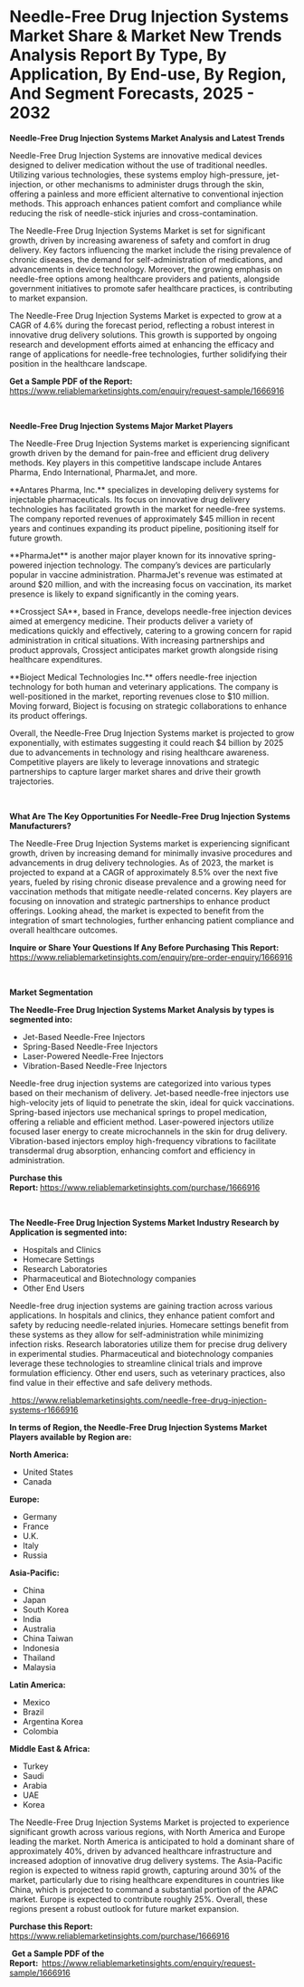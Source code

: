 <p><h1>Needle-Free Drug Injection Systems Market Share & Market New Trends Analysis Report By Type, By Application, By End-use, By Region, And Segment Forecasts, 2025 - 2032</h1></p><p><strong>Needle-Free Drug Injection Systems Market Analysis and Latest Trends</strong></p>
<p><p>Needle-Free Drug Injection Systems are innovative medical devices designed to deliver medication without the use of traditional needles. Utilizing various technologies, these systems employ high-pressure, jet-injection, or other mechanisms to administer drugs through the skin, offering a painless and more efficient alternative to conventional injection methods. This approach enhances patient comfort and compliance while reducing the risk of needle-stick injuries and cross-contamination.</p><p>The Needle-Free Drug Injection Systems Market is set for significant growth, driven by increasing awareness of safety and comfort in drug delivery. Key factors influencing the market include the rising prevalence of chronic diseases, the demand for self-administration of medications, and advancements in device technology. Moreover, the growing emphasis on needle-free options among healthcare providers and patients, alongside government initiatives to promote safer healthcare practices, is contributing to market expansion.</p><p>The Needle-Free Drug Injection Systems Market is expected to grow at a CAGR of 4.6% during the forecast period, reflecting a robust interest in innovative drug delivery solutions. This growth is supported by ongoing research and development efforts aimed at enhancing the efficacy and range of applications for needle-free technologies, further solidifying their position in the healthcare landscape.</p></p>
<p><strong>Get a Sample PDF of the Report:&nbsp;</strong> <a href="https://www.reliablemarketinsights.com/enquiry/request-sample/1666916?utm_campaign=2624&utm_medium=2&utm_source=Github&utm_content=ia&utm_term=14042025&utm_id=needle-free-drug-injection-systems">https://www.reliablemarketinsights.com/enquiry/request-sample/1666916</a></p>
<p>&nbsp;</p>
<p><strong>Needle-Free Drug Injection Systems Major Market Players</strong></p>
<p><p>The Needle-Free Drug Injection Systems market is experiencing significant growth driven by the demand for pain-free and efficient drug delivery methods. Key players in this competitive landscape include Antares Pharma, Endo International, PharmaJet, and more.</p><p>**Antares Pharma, Inc.** specializes in developing delivery systems for injectable pharmaceuticals. Its focus on innovative drug delivery technologies has facilitated growth in the market for needle-free systems. The company reported revenues of approximately $45 million in recent years and continues expanding its product pipeline, positioning itself for future growth.</p><p>**PharmaJet** is another major player known for its innovative spring-powered injection technology. The company’s devices are particularly popular in vaccine administration. PharmaJet's revenue was estimated at around $20 million, and with the increasing focus on vaccination, its market presence is likely to expand significantly in the coming years.</p><p>**Crossject SA**, based in France, develops needle-free injection devices aimed at emergency medicine. Their products deliver a variety of medications quickly and effectively, catering to a growing concern for rapid administration in critical situations. With increasing partnerships and product approvals, Crossject anticipates market growth alongside rising healthcare expenditures.</p><p>**Bioject Medical Technologies Inc.** offers needle-free injection technology for both human and veterinary applications. The company is well-positioned in the market, reporting revenues close to $10 million. Moving forward, Bioject is focusing on strategic collaborations to enhance its product offerings.</p><p>Overall, the Needle-Free Drug Injection Systems market is projected to grow exponentially, with estimates suggesting it could reach $4 billion by 2025 due to advancements in technology and rising healthcare awareness. Competitive players are likely to leverage innovations and strategic partnerships to capture larger market shares and drive their growth trajectories.</p></p>
<p>&nbsp;</p>
<p><strong>What Are The Key Opportunities For Needle-Free Drug Injection Systems Manufacturers?</strong></p>
<p><p>The Needle-Free Drug Injection Systems market is experiencing significant growth, driven by increasing demand for minimally invasive procedures and advancements in drug delivery technologies. As of 2023, the market is projected to expand at a CAGR of approximately 8.5% over the next five years, fueled by rising chronic disease prevalence and a growing need for vaccination methods that mitigate needle-related concerns. Key players are focusing on innovation and strategic partnerships to enhance product offerings. Looking ahead, the market is expected to benefit from the integration of smart technologies, further enhancing patient compliance and overall healthcare outcomes.</p></p>
<p><strong>Inquire or Share Your Questions If Any Before Purchasing This Report:</strong> <a href="https://www.reliablemarketinsights.com/enquiry/pre-order-enquiry/1666916?utm_campaign=2624&utm_medium=2&utm_source=Github&utm_content=ia&utm_term=14042025&utm_id=needle-free-drug-injection-systems">https://www.reliablemarketinsights.com/enquiry/pre-order-enquiry/1666916</a></p>
<p>&nbsp;</p>
<p><strong>Market Segmentation</strong></p>
<p><strong>The Needle-Free Drug Injection Systems Market Analysis by types is segmented into:</strong></p>
<p><ul><li>Jet-Based Needle-Free Injectors</li><li>Spring-Based Needle-Free Injectors</li><li>Laser-Powered Needle-Free Injectors</li><li>Vibration-Based Needle-Free Injectors</li></ul></p>
<p><p>Needle-free drug injection systems are categorized into various types based on their mechanism of delivery. Jet-based needle-free injectors use high-velocity jets of liquid to penetrate the skin, ideal for quick vaccinations. Spring-based injectors use mechanical springs to propel medication, offering a reliable and efficient method. Laser-powered injectors utilize focused laser energy to create microchannels in the skin for drug delivery. Vibration-based injectors employ high-frequency vibrations to facilitate transdermal drug absorption, enhancing comfort and efficiency in administration.</p></p>
<p><strong>Purchase this Report:&nbsp;</strong><a href="https://www.reliablemarketinsights.com/purchase/1666916?utm_campaign=2624&utm_medium=2&utm_source=Github&utm_content=ia&utm_term=14042025&utm_id=needle-free-drug-injection-systems">https://www.reliablemarketinsights.com/purchase/1666916</a></p>
<p>&nbsp;</p>
<p><strong>The Needle-Free Drug Injection Systems Market Industry Research by Application is segmented into:</strong></p>
<p><ul><li>Hospitals and Clinics</li><li>Homecare Settings</li><li>Research Laboratories</li><li>Pharmaceutical and Biotechnology companies</li><li>Other End Users</li></ul></p>
<p><p>Needle-free drug injection systems are gaining traction across various applications. In hospitals and clinics, they enhance patient comfort and safety by reducing needle-related injuries. Homecare settings benefit from these systems as they allow for self-administration while minimizing infection risks. Research laboratories utilize them for precise drug delivery in experimental studies. Pharmaceutical and biotechnology companies leverage these technologies to streamline clinical trials and improve formulation efficiency. Other end users, such as veterinary practices, also find value in their effective and safe delivery methods.</p></p>
<p><a href="https://www.reliablemarketinsights.com/needle-free-drug-injection-systems-r1666916?utm_campaign=2624&utm_medium=2&utm_source=Github&utm_content=ia&utm_term=14042025&utm_id=needle-free-drug-injection-systems">&nbsp;https://www.reliablemarketinsights.com/needle-free-drug-injection-systems-r1666916</a></p>
<p><strong>In terms of Region, the Needle-Free Drug Injection Systems Market Players available by Region are:</strong></p>
<p>
    <p> <strong> North America: </strong>
        <ul>
            <li>United States</li>
            <li>Canada</li>
        </ul>
        </p> 
    <p> <strong> Europe: </strong>
        <ul>
            <li>Germany</li>
            <li>France</li>
            <li>U.K.</li>
            <li>Italy</li>
            <li>Russia</li>
        </ul>
        </p> 
    <p> <strong> Asia-Pacific: </strong>
        <ul>
            <li>China</li>
            <li>Japan</li>
            <li>South Korea</li>
            <li>India</li>
            <li>Australia</li>
            <li>China Taiwan</li>
            <li>Indonesia</li>
            <li>Thailand</li>
            <li>Malaysia</li>
        </ul>
        </p> 
    <p> <strong> Latin America: </strong>
        <ul>
            <li>Mexico</li>
            <li>Brazil</li>
            <li>Argentina Korea</li>
            <li>Colombia</li>
        </ul>
        </p> 
    <p> <strong> Middle East & Africa: </strong>
        <ul>
            <li>Turkey</li>
            <li>Saudi</li>
            <li>Arabia</li>
            <li>UAE</li>
            <li>Korea</li>
        </ul>
    </p>
    </p>
<p><p>The Needle-Free Drug Injection Systems Market is projected to experience significant growth across various regions, with North America and Europe leading the market. North America is anticipated to hold a dominant share of approximately 40%, driven by advanced healthcare infrastructure and increased adoption of innovative drug delivery systems. The Asia-Pacific region is expected to witness rapid growth, capturing around 30% of the market, particularly due to rising healthcare expenditures in countries like China, which is projected to command a substantial portion of the APAC market. Europe is expected to contribute roughly 25%. Overall, these regions present a robust outlook for future market expansion.</p></p>
<p><strong>Purchase this Report: </strong><a href="https://www.reliablemarketinsights.com/purchase/1666916?utm_campaign=2624&utm_medium=2&utm_source=Github&utm_content=ia&utm_term=14042025&utm_id=needle-free-drug-injection-systems">https://www.reliablemarketinsights.com/purchase/1666916</a></p>
<p>&nbsp;<strong>Get a Sample PDF of the Report:&nbsp;&nbsp;</strong><a href="https://www.reliablemarketinsights.com/enquiry/request-sample/1666916?utm_campaign=2624&utm_medium=2&utm_source=Github&utm_content=ia&utm_term=14042025&utm_id=needle-free-drug-injection-systems">https://www.reliablemarketinsights.com/enquiry/request-sample/1666916</a></p>
<p><strong></strong></p>
<p><p></p><p></p><p></p></p>